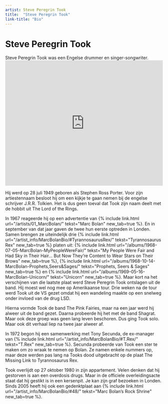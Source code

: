 ```yaml
---
artist: Steve Peregrin Took
title:  "Steve Peregrin Took"
link-title: "Bio"
---
```


# Steve Peregrin Took

<div class="lead">Steve Peregrin Took was een Engelse drummer en singer-songwriter.</div>
<div class="witregel"> </div>

<iframe width="100%" height="400" src="https://www.youtube.com/embed/QjiwEXNrxtg" frameborder="0" allowfullscreen></iframe>Hij werd op 28 juli 1949 geboren als Stephen Ross Porter. Voor zijn artiestennaam besloot hij om een kijkje te gaan nemen bij de engelse schrijver J.R.R. Tolkien. Het is dus geen toeval dat Took zijn naam deelt met de hobbit uit <span tooltip=" The Lord of the Rings is een trilogie, geschreven door J.R.R. Tolikien, en werd voor het eerst uitgegeven in 1954. Het is het vervolg op het kinderboek De Hobbit, dat al in 1937 het levenlicht zag. Misschien even populair als het werk van Tolkien zijn de films. Deze zijn geregisseerd door de Nieuw-Zeelander Peter Jackson."><span class="engels">The Lord of the Rings</span></span>.
In 1967 reageerde hij op een advertentie van {% include link.html url="/artists/01_MarcBolan/" tekst="Marc Bolan" new_tab=true %}. En in september van dat jaar gaven de twee hun eerste optreden in Londen. Samen brengen ze uiteindelijk drie {% include link.html url="/artist_info/MarcBolanBio/#TyrannosaurusRex/" tekst="Tyrannosaurus Rex" new_tab=true %} platen uit: {% include link.html url="/albums/1968-07-05-MarcBolan-MyPeopleWereFair/" tekst="My People Were Fair and Had Sky in Their Hair… But Now They’re Content to Wear Stars on Their Brows" new_tab=true %}, {% include link.html url="/albums/1968-10-14-MarcBolan-Prophets,Seers&Sages/" tekst="Prophets, Seers & Sages" new_tab=true %} en {% include link.html url="/albums/1969-05-16-MarcBolan-Unicorn/" tekst="Unicorn" new_tab=true %}. Maar kort na het verschijnen van die laatste plaat werd Steve Peregrin Took ontslagen uit de band. Hij moest wel nog mee op Amerikaanse tour. Drie weken na de tour werd Took uit de VS gezet omdat hij een wandeling maakte op een snelweg onder invloed van de drug LSD.Hierna vormde Took de band <span class="engels">The Pink Fairies</span>, maar na een jaar werd hij alweer uit de band gezet. Daarna probeerde hij het met de band <span class="engels">Shagrat</span>. Maar ook deze groep was geen lang leven beschoren. Dus ging Took solo. Maar ook dit verhaal liep na twee jaar alweer af. In 1972 begon hij een samenwerking met <span tooltip=" Tony Secunda was een manager van rockgroepen. Hij werd geboren op 24 augustus 1940 in Surrey, Engeland. In 1971 startte hij zijn samenwerking met T.Rex en hielp Bolan bij het oprichten van zijn eigen record label T.Rex Wax Co. Tijdens de Jaren ’80 begon hij zijn eigen uitgeverij voor muziekbiografieën in California. Hij overleed op 12 februari 1995 in Californië.">Tony Secunda</span>, de ex-manager van {% include link.html url="/artist_info/MarcBolanBio/#T.Rex/" tekst="T.Rex" new_tab=true %}. Secunda probeerde van Took een ster te maken om zo wraak te nemen op Bolan. Ze namen enkele nummers op, maar deze werden pas lang na Tooks dood uitgebracht op de plaat The <span class="engels">Missing Link to Tyrannosaurus Rex</span>. Took overlijdt op 27 oktober 1980 in zijn appartement. Velen denken dat hij gestorven is aan een overdosis drugs. Maar in de officiele overleidingsacte staat dat hij gestikt is in een kersenpit. Je kan zijn graf bezoeken in Londen. Sinds 2005 heeft hij ook een gedenktplaat aan {% include link.html url="/artist_info/MarcBolanBio/#48/" tekst="Marc Bolan’s Rock Shrine" new_tab=true %}.

